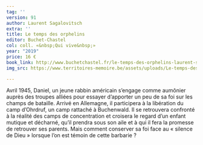 ```yaml
---
tag: ''
version: 91
author: Laurent Sagalovitsch
extra: ''
title: Le temps des orphelins
editor: Buchet-Chastel
col: coll. «&nbsp;Qui vive&nbsp;»
year: "2019"
price: 16 €
book_link: http://www.buchetchastel.fr/le-temps-des-orphelins-laurent-sagalovitsch-9782283033234
img_src: https://www.territoires-memoire.be/assets/uploads/Le-temps-des-orphelins.jpg

---
```

Avril 1945, Daniel, un jeune rabbin américain s’engage comme aumônier auprès des troupes alliées pour essayer d’apporter un peu de sa foi sur les champs de bataille. Arrivé en Allemagne, il participera à la libération du camp d’Ohrdruf, un camp rattaché à Buchenwald. Il se retrouvera confronté à la réalité des camps de concentration et croisera le regard d’un enfant mutique et décharné, qu’il prendra sous son aile et à qui il fera la promesse de retrouver ses parents. Mais comment conserver sa foi face au «&nbsp;silence de Dieu&nbsp;» lorsque l’on est témoin de cette barbarie ?